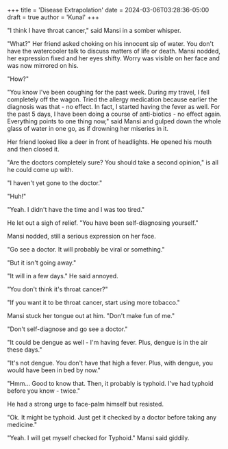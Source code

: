 +++
title = 'Disease Extrapolation'
date = 2024-03-06T03:28:36-05:00
draft = true
author = 'Kunal'
+++

"I think I have throat cancer," said Mansi in a somber whisper.

"What?" Her friend asked choking on his innocent sip of water. You don't have the watercooler talk to discuss matters of life or death. Mansi nodded, her expression fixed and her eyes shifty. Worry was visible on her face and was now mirrored on his.

"How?"

"You know I've been coughing for the past week. During my travel, I fell completely off the wagon. Tried the allergy medication because earlier the diagnosis was that - no effect. In fact, I started having the fever as well. For the past 5 days, I have been doing a course of anti-biotics - no effect again. Everything points to one thing now," said Mansi and gulped down the whole glass of water in one go, as if drowning her miseries in it.

Her friend looked like a deer in front of headlights. He opened his mouth and then closed it.

"Are the doctors completely sure? You should take a second opinion," is all he could come up with.

"I haven't yet gone to the doctor."

"Huh!"

"Yeah. I didn't have the time and I was too tired."

He let out a sigh of relief. "You have been self-diagnosing yourself."

Mansi nodded, still a serious expression on her face.

"Go see a doctor. It will probably be viral or something."

"But it isn't going away."

"It will in a few days." He said annoyed.

"You don't think it's throat cancer?"

"If you want it to be throat cancer, start using more tobacco."

Mansi stuck her tongue out at him. "Don't make fun of me."

"Don't self-diagnose and go see a doctor."

"It could be dengue as well - I'm having fever. Plus, dengue is in the air these days."

"It's not dengue. You don't have that high a fever. Plus, with dengue, you would have been in bed by now."

"Hmm... Good to know that. Then, it probably is typhoid. I've had typhoid before you know - twice."

He had a strong urge to face-palm himself but resisted.

"Ok. It might be typhoid. Just get it checked by a doctor before taking any medicine."

"Yeah. I will get myself checked for Typhoid." Mansi said giddily.
